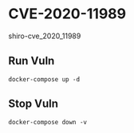 # CVE-2020-11989

shiro-cve_2020_11989

## Run Vuln

```
docker-compose up -d
```

## Stop Vuln

```
docker-compose down -v
```

